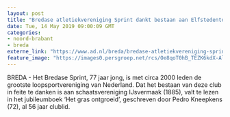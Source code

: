 ```yaml
---
layout: post
title: "Bredase atletiekvereniging Sprint dankt bestaan aan Elfstedentocht van 1942"
date: Tue, 14 May 2019 09:00:09 GMT
categories: 
- noord-brabant 
- breda 
externe_link: "https://www.ad.nl/breda/bredase-atletiekvereniging-sprint-dankt-bestaan-aan-elfstedentocht-van-1942~a77b7727/"
feature_image: "https://images0.persgroep.net/rcs/Oe8qoT0hB_TEZK6kdX-Al0Gi4Lg/diocontent/147828695/_fitwidth/400/?appId=21791a8992982cd8da851550a453bd7f&quality=0.7"
---
```


BREDA - Het Bredase Sprint, 77 jaar jong, is met circa 2000 leden de grootste loopsportvereniging van Nederland. Dat het bestaan van deze club in feite te danken is aan schaatsvereniging IJsvermaak (1885), valt te lezen in het jubileumboek ‘Het gras ontgroeid’, geschreven door Pedro Kneepkens (72), al 56 jaar clublid.
